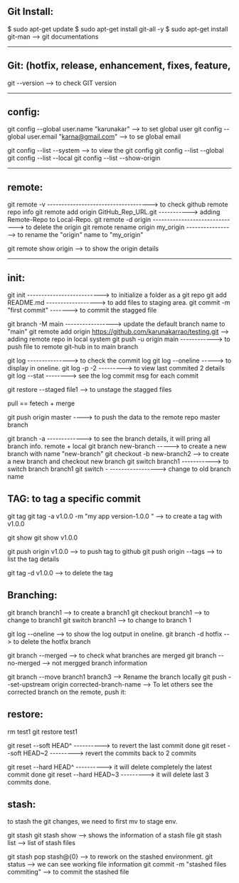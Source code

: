 
Git Install:
--------------------------------------------------------
$ sudo apt-get update
$ sudo apt-get install git-all -y
$ sudo apt-get install git-man --> git documentations 

--------------------------------------------------------
Git: (hotfix, release, enhancement, fixes, feature, 
--------------------------------------------------------

git --version	--> to check GIT version

-----------------------------------------------------------------------
config:
-----------------------------------------------------------------------
git config --global user.name "karunakar"	--> to set global user
git config --global user.email "karna@gmail.com" --> to se global email	

git config --list --system 	--> to view the git config 
git config --list --global
git config --list --local
git config --list --show-origin

-----------------------------------------------------------------------
remote:
-----------------------------------------------------------------------
git remote -v 	------------------------------------> to check github remote repo info
git remote add origin GitHub_Rep_URL.git -----------> adding Remote-Repo to Local-Repo.
git remote -d origin  ------------------------------> to delete the origin 
git remote rename origin my_origin -----------------> to rename the "origin" name to "my_origin"

git remote show origin --> to show the origin details

-----------------------------------------------------------------------
init:
-----------------------------------------------------------------------
git init  --------------------------> to initialize a folder as a git repo
git add README.md ------------------> to add files to  staging area. 
git commit -m "first commit" -------> to commit the stagged file

git branch -M main -----------------> update the default branch name to "main"
git remote add origin https://github.com/karunakarrao/testing.git --> adding remote repo in local system
git push -u origin main ------------> to push file to remote git-hub in to main branch

git log ---------------> to check the commit log
git log --oneline -----> to display in oneline. 
git log -p -2 ---------> to view last commited 2 details
git log --stat --------> see the log commit msg for each commit

git restore --staged file1 --> to unstage the stagged files

pull == fetech + merge

git push origin master ----> to push the data to the remote repo master branch

git branch -a -------------> to see the branch details, it will pring all branch info. remote +  local 
git branch new-branch -----> to create a new branch with name "new-branch"
git checkout -b new-branch2 --> to create a new branch and checkout new branch
git switch branch1 -----------> to switch branch branch1
git switch - -----------------> change to old branch name


TAG: to tag a specific commit 
------------------------------
git tag
git tag -a v1.0.0 -m "my app version-1.0.0 " --> to create a tag with v1.0.0

git show
git show v1.0.0 

git push origin v1.0.0 --> to push tag to github
git push origin --tags --> to list the tag details

git tag -d v1.0.0 --> to delete the tag 

Branching:
--------------------
git branch branch1 --> to create a branch1
git checkout branch1 --> to change to branch1
git switch branch1 --> to change to branch 1

git log --oneline --> to show the log output in oneline. 
git branch -d hotfix --> to delete the hotfix branch 

git branch --merged --> to check what branches are merged
git branch --no-merged 	--> not mergged branch information 

git branch --move branch1 branch3 --> Rename the branch locally
git push --set-upstream origin corrected-branch-name --> To let others see the corrected branch on the remote, push it:

restore:
--------------------------
rm test1
git restore  test1 

git reset --soft HEAD^ ----------> to revert the last commit done
git reset --soft HEAD~2 ---------> revert the commits back to 2 commits

git reset --hard HEAD^ ----------> it will delete completely the latest commit done
git reset --hard HEAD~3 ---------> it will delete last 3 commits done.

stash:
-------------------------
to stash the git changes, we need to first mv to stage env.

git stash
git stash show --> shows the information of a stash file
git stash list --> list of stash files

git stash pop stash@{0} --> to rework on the stashed environment.
git status --> we can see working file information
git commit -m "stashed files commiting" --> to commit the stashed file







